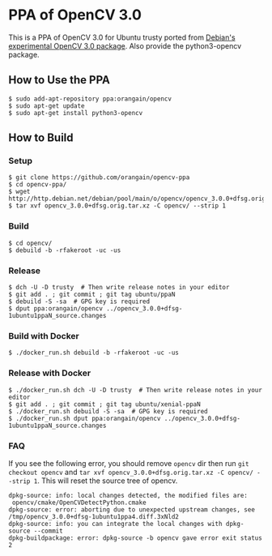 # PPA of OpenCV 3.0

This is a PPA of OpenCV 3.0 for Ubuntu trusty ported from [Debian's experimental OpenCV 3.0 package](https://packages.debian.org/experimental/python-opencv). Also provide the python3-opencv package.

## How to Use the PPA

```
$ sudo add-apt-repository ppa:orangain/opencv
$ sudo apt-get update
$ sudo apt-get install python3-opencv
```

## How to Build

### Setup

```
$ git clone https://github.com/orangain/opencv-ppa
$ cd opencv-ppa/
$ wget http://http.debian.net/debian/pool/main/o/opencv/opencv_3.0.0+dfsg.orig.tar.xz
$ tar xvf opencv_3.0.0+dfsg.orig.tar.xz -C opencv/ --strip 1
```

### Build

```
$ cd opencv/
$ debuild -b -rfakeroot -uc -us
```

### Release

```
$ dch -U -D trusty  # Then write release notes in your editor
$ git add . ; git commit ; git tag ubuntu/ppaN
$ debuild -S -sa  # GPG key is required
$ dput ppa:orangain/opencv ../opencv_3.0.0+dfsg-1ubuntu1ppaN_source.changes
```

### Build with Docker

```
$ ./docker_run.sh debuild -b -rfakeroot -uc -us
```

### Release with Docker

```
$ ./docker_run.sh dch -U -D trusty  # Then write release notes in your editor
$ git add . ; git commit ; git tag ubuntu/xenial-ppaN
$ ./docker_run.sh debuild -S -sa  # GPG key is required
$ ./docker_run.sh dput ppa:orangain/opencv ../opencv_3.0.0+dfsg-1ubuntu1ppaN_source.changes
```

### FAQ

If you see the following error, you should remove `opencv` dir then run `git checkout opencv` and `tar xvf opencv_3.0.0+dfsg.orig.tar.xz -C opencv/ --strip 1`. This will reset the source tree of opencv.

```
dpkg-source: info: local changes detected, the modified files are:
 opencv/cmake/OpenCVDetectPython.cmake
dpkg-source: error: aborting due to unexpected upstream changes, see /tmp/opencv_3.0.0+dfsg-1ubuntu1ppa4.diff.3xNld2
dpkg-source: info: you can integrate the local changes with dpkg-source --commit
dpkg-buildpackage: error: dpkg-source -b opencv gave error exit status 2
```
